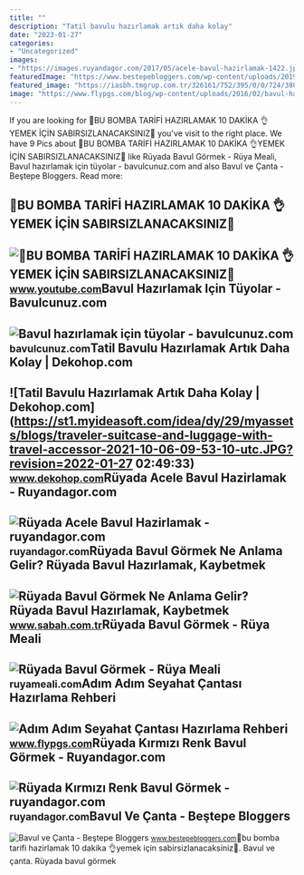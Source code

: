 ```yaml
---
title: ""
description: "Tatil bavulu hazırlamak artık daha kolay"
date: "2023-01-27"
categories:
- "Uncategorized"
images:
- "https://images.ruyandagor.com/2017/05/acele-bavul-hazirlamak-1422.jpg"
featuredImage: "https://www.bestepebloggers.com/wp-content/uploads/2019/04/bavul-hazirlamak_958639_m.jpg"
featured_image: "https://iasbh.tmgrup.com.tr/326161/752/395/0/0/724/380?u=https://isbh.tmgrup.com.tr/sbh/2021/09/13/ruyada-bavul-gormek-ne-anlama-gelir-ruyada-bavul-hazirlamak-ne-demek-1631518080534.jpg"
image: "https://www.flypgs.com/blog/wp-content/uploads/2016/02/bavul-hazirlamak-icin-son-gunu-bekleme.jpg"
---
```


If you are looking for 📢BU BOMBA TARİFİ HAZIRLAMAK 10 DAKİKA 👌YEMEK İÇİN SABIRSIZLANACAKSINIZ💯 you've visit to the right place. We have 9 Pics about 📢BU BOMBA TARİFİ HAZIRLAMAK 10 DAKİKA 👌YEMEK İÇİN SABIRSIZLANACAKSINIZ💯 like Rüyada Bavul Görmek - Rüya Meali, Bavul hazırlamak için tüyolar - bavulcunuz.com and also Bavul ve Çanta - Beştepe Bloggers. Read more:

📢BU BOMBA TARİFİ HAZIRLAMAK 10 DAKİKA 👌YEMEK İÇİN SABIRSIZLANACAKSINIZ💯
-----------------------------------------------------------------------

 ![📢BU BOMBA TARİFİ HAZIRLAMAK 10 DAKİKA 👌YEMEK İÇİN SABIRSIZLANACAKSINIZ💯](https://i.ytimg.com/vi/FK4p0q5JyFs/maxresdefault.jpg) <small>www.youtube.com</small>Bavul Hazırlamak Için Tüyolar - Bavulcunuz.com
----------------------------------------------

 ![Bavul hazırlamak için tüyolar - bavulcunuz.com](https://bavulcunuz.com/wp-content/uploads/2022/07/Bavul-hazirlamak-icin-tuyolar-scaled.jpg) <small>bavulcunuz.com</small>Tatil Bavulu Hazırlamak Artık Daha Kolay | Dekohop.com
------------------------------------------------------

 ![Tatil Bavulu Hazırlamak Artık Daha Kolay | Dekohop.com](https://st1.myideasoft.com/idea/dy/29/myassets/blogs/traveler-suitcase-and-luggage-with-travel-accessor-2021-10-06-09-53-10-utc.JPG?revision=2022-01-27 02:49:33) <small>www.dekohop.com</small>Rüyada Acele Bavul Hazirlamak - Ruyandagor.com
----------------------------------------------

 ![Rüyada Acele Bavul Hazirlamak - ruyandagor.com](https://images.ruyandagor.com/2017/05/acele-bavul-hazirlamak-1422.jpg) <small>ruyandagor.com</small>Rüyada Bavul Görmek Ne Anlama Gelir? Rüyada Bavul Hazırlamak, Kaybetmek
-----------------------------------------------------------------------

 ![Rüyada Bavul Görmek Ne Anlama Gelir? Rüyada Bavul Hazırlamak, Kaybetmek](https://iasbh.tmgrup.com.tr/326161/752/395/0/0/724/380?u=https://isbh.tmgrup.com.tr/sbh/2021/09/13/ruyada-bavul-gormek-ne-anlama-gelir-ruyada-bavul-hazirlamak-ne-demek-1631518080534.jpg) <small>www.sabah.com.tr</small>Rüyada Bavul Görmek - Rüya Meali
--------------------------------

 ![Rüyada Bavul Görmek - Rüya Meali](http://ruyameali.com/wp-content/uploads/2017/05/Bavul.jpg) <small>ruyameali.com</small>Adım Adım Seyahat Çantası Hazırlama Rehberi
-------------------------------------------

 ![Adım Adım Seyahat Çantası Hazırlama Rehberi](https://www.flypgs.com/blog/wp-content/uploads/2016/02/bavul-hazirlamak-icin-son-gunu-bekleme.jpg) <small>www.flypgs.com</small>Rüyada Kırmızı Renk Bavul Görmek - Ruyandagor.com
-------------------------------------------------

 ![Rüyada Kırmızı Renk Bavul Görmek - ruyandagor.com](https://images.ruyandagor.com/2017/05/kirmizi-renk-bavul-gormek-2130.jpg) <small>ruyandagor.com</small>Bavul Ve Çanta - Beştepe Bloggers
---------------------------------

 ![Bavul ve Çanta - Beştepe Bloggers](https://www.bestepebloggers.com/wp-content/uploads/2019/04/bavul-hazirlamak_958639_m.jpg) <small>www.bestepebloggers.com</small>📢bu bomba tari̇fi̇ hazirlamak 10 daki̇ka 👌yemek i̇çi̇n sabirsizlanacaksiniz💯. Bavul ve çanta. Rüyada bavul görmek
